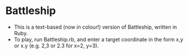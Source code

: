 Battleship
=================

 - This is a text-based (now in colour!) version of Battleship, written in Ruby. 
 - To play, run Battleship.rb, and enter a target coordinate in the form x,y or x.y (e.g. 2,3 or 2.3 for x=2, y=3).

